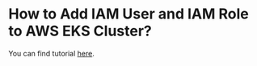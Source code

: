 # How to Add IAM User and IAM Role to AWS EKS Cluster?

 You can find tutorial [here](https://khulnasoft.com/kubernetes/add-iam-user-and-iam-role-to-eks/).
